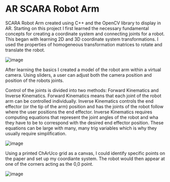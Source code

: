 # AR SCARA Robot Arm
SCARA Robot Arm created using C++ and the OpenCV library to display in AR.
Starting on this project I first learned the necessary fundamental concepts for creating a coordinate system and connecting joints for a robot. This began with learning 2D and 3D coordinate system transformations. I used the properties of homogeneous transformation matrices to rotate and translate the robot.

![image](https://github.com/ZSheppard/AR-SCARA-Robot-Arm/assets/77692349/a5fcd17e-9cbb-45d1-ac60-d94f50a99c86)

After learning the basics I created a model of the robot arm within a virtual camera. Using sliders, a user can adjust both the camera position and position of the robots joints.

Control of the joints is divided into two methods: Forward Kinematics and Inverse Kinematics.
Forward Kinematics means that each joint of the robot arm can be controlled individually.
Inverse Kinematics controls the end effector (or the tip of the arm) position and has the joints of the robot follow where the user positions the end effector. Inverse Kinematics requires computing equations that represent the joint angles of the robot and wha they have to be to correspond with the desired end effector position. These equations can be large with many, many trig variables which is why they usually require simplification.

![image](https://github.com/ZSheppard/AR-SCARA-Robot-Arm/assets/77692349/a7ea0fe7-9c27-4749-a070-c7db83a744d0)


Using a printed ChArUco grid as a canvas, I could identify specific points on the paper and set up my coordiante system. The robot would then appear at one of the corners acting as the 0,0 point.

![image](https://github.com/ZSheppard/AR-SCARA-Robot-Arm/assets/77692349/4367aeab-7b58-46b7-8801-952e8156140e)

